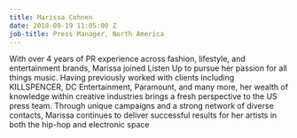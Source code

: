 ```yaml
---
title: Marissa Cohnen
date: 2018-09-19 11:05:00 Z
job-title: Press Manager, North America
---
```


With over 4 years of PR experience across fashion, lifestyle, and entertainment brands, Marissa joined Listen Up to pursue her passion for all things music. Having previously worked with clients including KILLSPENCER, DC Entertainment, Paramount, and many more, her wealth of knowledge within creative industries brings a fresh perspective to the US press team. Through unique campaigns and a strong network of diverse contacts, Marissa continues to deliver successful results for her artists in both the hip-hop and electronic space